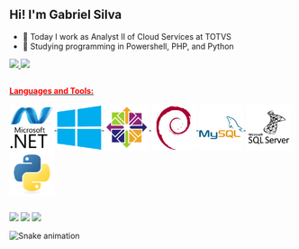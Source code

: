 ## Hi! I'm Gabriel Silva

- 🔭 Today I work as Analyst II of Cloud Services at TOTVS
- 🌱 Studying programming in Powershell, PHP, and Python

 <div>
  <a href="https://github.com/silva-gabrielp">
  <img height="160em" src="https://github-readme-stats.vercel.app/api?username=silva-gabrielp&show_icons=true&theme=dark&include_all_commits=true&count_private=true"/>
  <img height="160em" src="https://github-readme-stats.vercel.app/api/top-langs/?username=silva-gabrielp&layout=compact&langs_count=7&theme=dark"/>
</div>
 
##

<div style="text-decoration: none; color: red;">
<b>Languages and Tools:</b>
</div>
  
  <div style="display: inline_block"><br>
    <img align="center" alt="Biel-Power" height="80" width="80" src="https://raw.githubusercontent.com/devicons/devicon/master/icons/dot-net/dot-net-original-wordmark.svg">
    <img align="center" alt="Biel-Windows" height="80" width="80" src="https://raw.githubusercontent.com/devicons/devicon/master/icons/windows8/windows8-original.svg">
    <img align="center" alt="Biel-CentOS" height="80" width="80" src="https://raw.githubusercontent.com/devicons/devicon/master/icons/centos/centos-original.svg">
    <img align="center" alt="Biel-Debian" height="80" width="80" src="https://raw.githubusercontent.com/devicons/devicon/master/icons/debian/debian-original.svg">
    <img align="center" alt="Biel-MySQL" height="80" width="80" src="https://raw.githubusercontent.com/devicons/devicon/master/icons/mysql/mysql-original-wordmark.svg">
    <img align="center" alt="Biel-Sql" height="80" width="80" src="https://raw.githubusercontent.com/devicons/devicon/master/icons/microsoftsqlserver/microsoftsqlserver-plain-wordmark.svg">
    <img align="center" alt="Biel-Python" height="80" width="80" src="https://raw.githubusercontent.com/devicons/devicon/master/icons/python/python-original.svg">
  </div>
  
##
 
<div>
  <a href="https://instagram.com/gabrielp_silvaa" target="_blank"><img src="https://img.shields.io/badge/-Instagram-%23E4405F?style=for-the-badge&logo=instagram&logoColor=white" target="_blank"></a>
  <a href = "mailto:silva.gabriel@totvs.com.br"><img src="https://img.shields.io/badge/-Gmail-%23333?style=for-the-badge&logo=gmail&logoColor=white" target="_blank"></a>
  <a href="https://www.linkedin.com/in/gabrielsilvaa" target="_blank"><img src="https://img.shields.io/badge/-LinkedIn-%230077B5?style=for-the-badge&logo=linkedin&logoColor=white" target="_blank"></a> 
  
  ![Snake animation](https://github.com/silva-gabrielp/silva-gabrielp/blob/output/github-contribution-grid-snake.svg)
 
</div>
